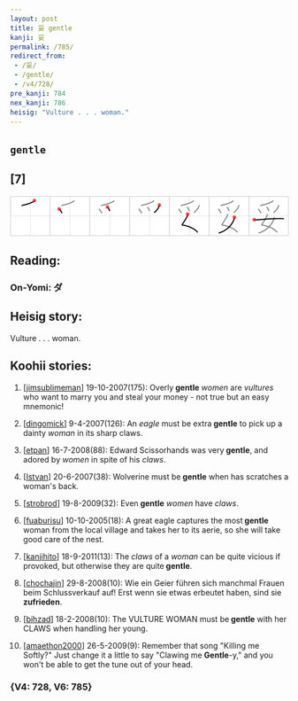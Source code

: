 ```yaml
---
layout: post
title: 妥 gentle
kanji: 妥
permalink: /785/
redirect_from:
 - /妥/
 - /gentle/
 - /v4/728/
pre_kanji: 784
nex_kanji: 786
heisig: "Vulture . . . woman."
---
```


## `gentle`

## [7]

<div class="stroke"><img src="../images/E5A6A5.png" /></div>

## Reading:

### On-Yomi: ダ

## Heisig story:

Vulture . . . woman.

## Koohii stories:

1) [<a href="http://kanji.koohii.com/profile/jimsublimeman">jimsublimeman</a>] 19-10-2007(175): Overly<strong> gentle</strong> <em>women</em> are <em>vultures</em> who want to marry you and steal your money - not true but an easy mnemonic!

2) [<a href="http://kanji.koohii.com/profile/dingomick">dingomick</a>] 9-4-2007(126): An <em>eagle</em> must be extra<strong> gentle</strong> to pick up a dainty <em>woman</em> in its sharp claws.

3) [<a href="http://kanji.koohii.com/profile/etpan">etpan</a>] 16-7-2008(88): Edward Scissorhands was very<strong> gentle</strong>, and adored by <em>women</em> in spite of his <em>claws</em>.

4) [<a href="http://kanji.koohii.com/profile/Istvan">Istvan</a>] 20-6-2007(38): Wolverine must be<strong> gentle</strong> when has scratches a woman&#039;s back.

5) [<a href="http://kanji.koohii.com/profile/strobrod">strobrod</a>] 19-8-2009(32): Even<strong> gentle</strong> <em>women</em> have <em>claws</em>.

6) [<a href="http://kanji.koohii.com/profile/fuaburisu">fuaburisu</a>] 10-10-2005(18): A great eagle captures the most<strong> gentle</strong> woman from the local village and takes her to its aerie, so she will take good care of the nest.

7) [<a href="http://kanji.koohii.com/profile/kanjihito">kanjihito</a>] 18-9-2011(13): The <em>claws</em> of a <em>woman</em> can be quite vicious if provoked, but otherwise they are quite<strong> gentle</strong>.

8) [<a href="http://kanji.koohii.com/profile/chochajin">chochajin</a>] 29-8-2008(10): Wie ein Geier führen sich manchmal Frauen beim Schlussverkauf auf! Erst wenn sie etwas erbeutet haben, sind sie <strong>zufrieden</strong>.

9) [<a href="http://kanji.koohii.com/profile/bihzad">bihzad</a>] 18-2-2008(10): The VULTURE WOMAN must be<strong> gentle</strong> with her CLAWS when handling her young.

10) [<a href="http://kanji.koohii.com/profile/amaethon2000">amaethon2000</a>] 26-5-2009(9): Remember that song &quot;Killing me Softly?&quot; Just change it a little to say &quot;Clawing me<strong> Gentle</strong>-y,&quot; and you won&#039;t be able to get the tune out of your head.

### {V4: 728, V6: 785}
